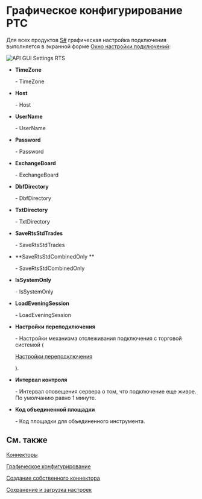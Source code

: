 # Графическое конфигурирование РТС

Для всех продуктов [S\#](StockSharpAbout.md) графическая настройка подключения выполняется в экранной форме [Окно настройки подключений](API_UI_ConnectorWindow.md):

![API GUI Settings RTS](~/images/API_GUI_Settings_RTS.png)

- **TimeZone**

   \- TimeZone
- **Host**

   \- Host
- **UserName**

   \- UserName
- **Password**

   \- Password
- **ExchangeBoard**

   \- ExchangeBoard
- **DbfDirectory**

   \- DbfDirectory
- **TxtDirectory**

   \- TxtDirectory
- **SaveRtsStdTrades**

   \- SaveRtsStdTrades
- **SaveRtsStdCombinedOnly **

   \- SaveRtsStdCombinedOnly 
- **IsSystemOnly**

   \- IsSystemOnly
- **LoadEveningSession**

   \- LoadEveningSession
- **Настройки переподключения**

   \- Настройки механизма отслеживания подключения с торговой системой (

  [Настройки переподключения](Reconnect.md)

  ). 
- **Интервал контроля**

   \- Интервал оповещения сервера о том, что подключение еще живое. По умолчанию равно 1 минуте. 
- **Код объединенной площадки**

   \- Код площадки для объединенного инструмента. 

## См. также

[Коннекторы](API_Connectors.md)

[Графическое конфигурирование](API_ConnectorsUIConfiguration.md)

[Создание собственного коннектора](ConnectorCreating.md)

[Сохранение и загрузка настроек](API_Connectors_SaveConnectorSettings.md)
